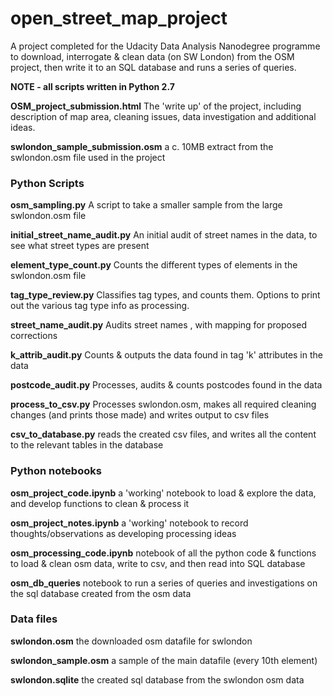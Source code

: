 # open_street_map_project
A project completed for the Udacity Data Analysis Nanodegree programme to download, interrogate & clean data (on SW London) from the OSM project, 
then write it to an SQL database and runs a series of queries.

**NOTE - all scripts written in Python 2.7**


**OSM_project_submission.html**
The 'write up' of the project, including description of map area, cleaning issues, data investigation and additional ideas.

**swlondon_sample_submission.osm** a c. 10MB extract from the swlondon.osm file used in the project 

### Python Scripts
**osm_sampling.py** 
A script to take a smaller sample from the large swlondon.osm file

**initial_street_name_audit.py** 
An initial audit of street names in the data, to see what street types are present

**element_type_count.py** 
Counts the different types of elements in the swlondon.osm file

**tag_type_review.py** 
Classifies tag types, and counts them. Options to print out the various tag type info as processing.

**street_name_audit.py** 
Audits street names , with mapping for proposed corrections

**k_attrib_audit.py**
Counts & outputs the data found  in tag 'k' attributes in the data

**postcode_audit.py**
Processes, audits & counts postcodes found in the data

**process_to_csv.py**
Processes swlondon.osm, makes all required cleaning changes (and prints those made) and writes output to csv files

**csv_to_database.py**
reads the created csv files, and writes all the content to the relevant tables in the database

### Python notebooks
**osm_project_code.ipynb**
a 'working' notebook to load & explore the data, and develop functions to clean & process it

**osm_project_notes.ipynb**
a 'working' notebook to record thoughts/observations as developing processing ideas

**osm_processing_code.ipynb**
notebook of all the python code & functions to load & clean osm data, write to csv, and then read into SQL database

**osm_db_queries**
notebook to run a series of queries and investigations on the sql database created from the osm data

### Data files
**swlondon.osm** 
the downloaded osm datafile for swlondon

**swlondon_sample.osm** 
a sample of the main datafile (every 10th element)

**swlondon.sqlite**
the created sql database from the swlondon osm data


